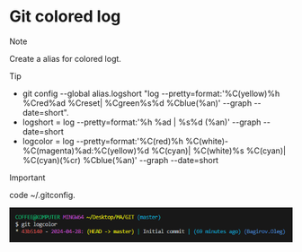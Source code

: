 # Git colored log
> [!NOTE]
> Create a alias for colored logt.

> [!TIP]
> * git config --global alias.logshort "log --pretty=format:'%C(yellow)%h %Cred%ad %Creset| %Cgreen%s%d %Cblue(%an)' --graph --date=short".
> * logshort = log --pretty=format:'%h %ad | %s%d (%an)' --graph --date=short
> * logcolor = log --pretty=format:'%C(red)%h %C(white)- %C(magenta)%ad:%C(yellow)%d %C(cyan)| %C(white)%s %C(cyan)| %C(cyan)(%cr) %Cblue(%an)' --graph --date=short

> [!IMPORTANT]
> code ~/.gitconfig.

![ ](https://github.com/bagirovoleg/Git_colored_log/blob/main/COLOR_LOG_v1.png)
